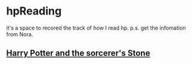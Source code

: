 # hpReading
it's a space to recored the track of how I read hp.
p.s. get the infomation from Nora.
## [Harry Potter and the sorcerer's Stone](./Harry%20Potter%20and%20the%20sorcerer's%20Stone.md) <br>
